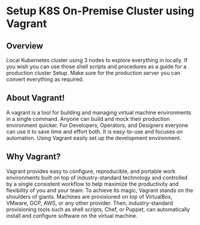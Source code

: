 # Setup K8S On-Premise Cluster using Vagrant

## Overview

Local Kubernetes cluster using 3 nodes to explore everything in locally. If you wish you can use those shell scripts and procedures as a guide for a production cluster Setup. Make sure for the production server you can convert everything as required.


## About Vagrant!

A vagrant is a tool for building and managing virtual machine environments in a single command. Anyone can build and mock their production environment quicker. For Developers, Operators, and Designers everyone can use it to save time and effort both. It is easy-to-use and focuses on automation.
Using Vagrant easily set up the development environment.


## Why Vagrant?
Vagrant provides easy to configure, reproducible, and portable work environments built on top of industry-standard technology and controlled by a single consistent workflow to help maximize the productivity and flexibility of you and your team. To achieve its magic, Vagrant stands on the shoulders of giants. Machines are provisioned on top of VirtualBox, VMware, GCP, AWS, or any other provider. Then, industry-standard provisioning tools such as shell scripts, Chef, or Puppet, can automatically install and configure software on the virtual machine.
